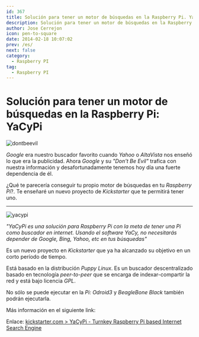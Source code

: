 ```yaml
---
id: 367
title: Solución para tener un motor de búsquedas en la Raspberry Pi. YaCyPi
description: Solución para tener un motor de búsquedas en la Raspberry Pi. YaCyPi
author: Jose Cerrejon
icon: pen-to-square
date: 2014-02-18 10:07:02
prev: /es/
next: false
category:
  - Raspberry PI
tag:
  - Raspberry PI
---
```


# Solución para tener un motor de búsquedas en la Raspberry Pi: YaCyPi

![dontbeevil](/images/2014/02/dontbeevil.jpg)

*Google* era nuestro buscador favorito cuando *Yahoo* o *AltaVista* nos enseñó lo que era la publicidad. Ahora *Google* y su *"Don't Be Evil"* trafica con nuestra información y desafortunadamente tenemos hoy día una fuerte dependencia de él.

¿Qué te parecería conseguir tu propio motor de búsquedas en tu *Raspberry Pi*?. Te enseñaré un nuevo proyecto de *Kickstarter* que te permitirá tener uno.

- - -
![yacypi](/images/2014/02/yacypi.jpg)

*"YaCyPi es una solución para Raspberry Pi con la meta de tener una Pi como buscador en internet. Usando el software YaCy, no necesitarás depender de Google, Bing, Yahoo, etc en tus búsquedas"*

Es un nuevo proyecto en *Kickstarter* que ya ha alcanzado su objetivo en un corto período de tiempo.

Está basado en la distribución *Puppy Linux*. Es un buscador descentralizado basado en tecnología *peer-to-peer* que se encarga de indexar-compartir la red y está bajo licencia *GPL*.

No sólo se puede ejecutar en la *Pi: Odroid3* y *BeagleBone Black* también podrán ejecutarla.
 
Más información en el siguiente link:

Enlace: [kickstarter.com > YaCyPi - Turnkey Raspberry Pi based Internet Search Engine](https://www.kickstarter.com/projects/1455616350/yacypi-turnkey-raspberry-pi-based-internet-search)